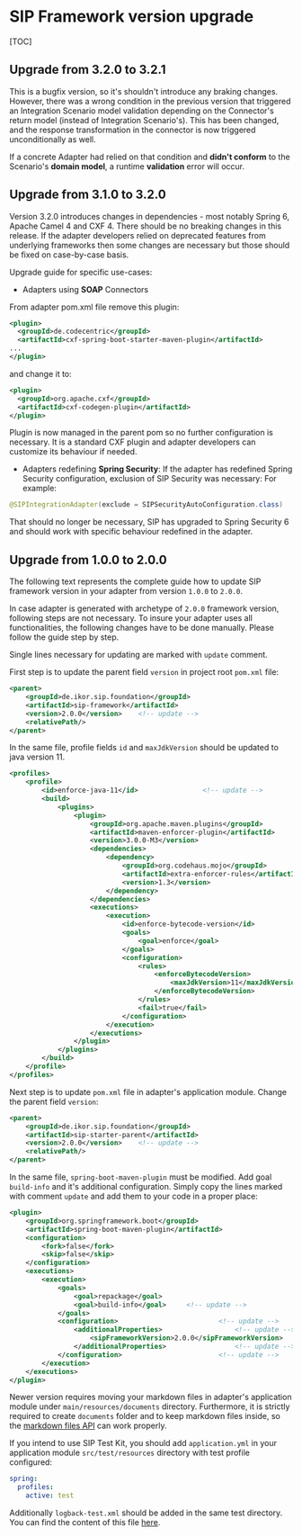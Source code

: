 # SIP Framework version upgrade

[TOC]

## Upgrade from 3.2.0 to 3.2.1

This is a bugfix version, so it's shouldn't introduce any braking changes. 
However, there was a wrong condition in the previous version that triggered an 
Integration Scenario model validation depending on the Connector's return model (instead of Integration Scenario's).
This has been changed, and the response transformation in the connector is now triggered unconditionally as well.

If a concrete Adapter had relied on that condition and **didn't conform** to the Scenario's **domain model**, a runtime **validation** error will occur.

## Upgrade from 3.1.0 to 3.2.0
Version 3.2.0 introduces changes in dependencies - most notably Spring 6, Apache Camel 4 and CXF 4. 
There should be no breaking changes in this release. If the adapter developers relied on deprecated features from underlying frameworks then some changes are necessary but those should be fixed on case-by-case basis.

Upgrade guide for specific use-cases:
* Adapters using **SOAP** Connectors

From adapter pom.xml file remove this plugin:
```xml
<plugin>
  <groupId>de.codecentric</groupId>
  <artifactId>cxf-spring-boot-starter-maven-plugin</artifactId>
...
</plugin>
```
and change it to:
```xml
<plugin>
  <groupId>org.apache.cxf</groupId>
  <artifactId>cxf-codegen-plugin</artifactId>
</plugin>
```
Plugin is now managed in the parent pom so no further configuration is necessary. It is a standard CXF plugin and adapter developers can customize its behaviour if needed.


* Adapters redefining **Spring Security**:
If the adapter has redefined Spring Security configuration, exclusion of SIP Security was necessary:
For example: 
```java
@SIPIntegrationAdapter(exclude = SIPSecurityAutoConfiguration.class)
```
That should no longer be necessary, SIP has upgraded to Spring Security 6 and should work with specific behaviour redefined in the adapter.


## Upgrade from 1.0.0 to 2.0.0

The following text represents the complete guide how to update SIP framework version in your adapter from version 
`1.0.0` to `2.0.0`.

In case adapter is generated with archetype of `2.0.0` framework version, following steps are not necessary. To insure
your adapter uses all functionalities, the following changes have to be done manually. Please follow the guide
step by step.

Single lines necessary for updating are marked with `update` comment.

First step is to update the parent field `version` in project root `pom.xml` file:

```xml
<parent>
    <groupId>de.ikor.sip.foundation</groupId>
    <artifactId>sip-framework</artifactId>
    <version>2.0.0</version>    <!-- update -->
    <relativePath/>
</parent>
```

In the same file, profile fields `id` and `maxJdkVersion` should be updated to java version 11.

```xml
<profiles>
    <profile>
        <id>enforce-java-11</id>                <!-- update -->
        <build>
            <plugins>
                <plugin>
                    <groupId>org.apache.maven.plugins</groupId>
                    <artifactId>maven-enforcer-plugin</artifactId>
                    <version>3.0.0-M3</version>
                    <dependencies>
                        <dependency>
                            <groupId>org.codehaus.mojo</groupId>
                            <artifactId>extra-enforcer-rules</artifactId>
                            <version>1.3</version>
                        </dependency>
                    </dependencies>
                    <executions>
                        <execution>
                            <id>enforce-bytecode-version</id>
                            <goals>
                                <goal>enforce</goal>
                            </goals>
                            <configuration>
                                <rules>
                                    <enforceBytecodeVersion>
                                        <maxJdkVersion>11</maxJdkVersion>   <!-- update -->
                                    </enforceBytecodeVersion>
                                </rules>
                                <fail>true</fail>
                            </configuration>
                        </execution>
                    </executions>
                </plugin>
            </plugins>
        </build>
    </profile>
</profiles>
```

Next step is to update `pom.xml` file in adapter's application module. Change the parent field `version`:

```xml
<parent>
    <groupId>de.ikor.sip.foundation</groupId>
    <artifactId>sip-starter-parent</artifactId>
    <version>2.0.0</version>    <!-- update -->
    <relativePath/>
</parent>
```

In the same file, `spring-boot-maven-plugin` must be modified. Add goal `build-info` and it's additional
configuration. Simply copy the lines marked with comment `update` and add them to your code in a proper place:

```xml
<plugin>
    <groupId>org.springframework.boot</groupId>
    <artifactId>spring-boot-maven-plugin</artifactId>
    <configuration>
        <fork>false</fork>
        <skip>false</skip>
    </configuration>
    <executions>
        <execution>
            <goals>
                <goal>repackage</goal>
                <goal>build-info</goal>     <!-- update -->
            </goals>
            <configuration>                         <!-- update -->
                <additionalProperties>                  <!-- update -->
                    <sipFrameworkVersion>2.0.0</sipFrameworkVersion>    <!-- update -->
                </additionalProperties>                 <!-- update -->
            </configuration>                        <!-- update -->
        </execution>
    </executions>
</plugin>
```

Newer version requires moving your markdown files in adapter's application module under `main/resources/documents` directory.
Furthermore, it is strictly required to create `documents` folder and to keep markdown files inside, so the
[markdown files API](./core.md#sip-details-in-actuator-info-endpoint) can work properly.

If you intend to use SIP Test Kit, you should add `application.yml` in your application module `src/test/resources`
directory with test profile configured:

```yaml
spring:
  profiles:
    active: test
```

Additionally `logback-test.xml` should be added in the same test directory. You can find the content of this file 
[here](../sip-archetype/src/main/resources/archetype-resources/__rootArtifactId__-application/src/test/resources/logback-test.xml).